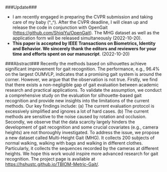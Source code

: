 ###Update###
- I am recently engaged in preparing the CVPR submission and taking care of my baby (^_^). After the CVPR deadline, I will clean up and release the code in conjunction with OpenGait (https://github.com/ShiqiYu/OpenGait). The MHG dataset as well as the application form will be released simultaneously (2022-10-20).
- **This paper is accepted by IEEE Transactions on Biometrics, Identity and Behavior. We sincerely thank the editors and reviewers for your time and efforts spent on our manuscript**. (2022-10-20)


###Abstract###
Recently the methods based on silhouettes achieve significant improvement for gait recognition. The performance, e.g., 96.4% on the largest OUMVLP, indicates that a promising gait system is around the corner. However, we argue that the observation is not true. Firstly, we find that there exists a non-negligible gap of gait evaluation between academic research and practical applications. To validate the assumption, we conduct a comprehensive study on the evaluation for silhouette-based gait recognition and provide new insights into the limitations of the current methods. Our key findings include: (a) The current evaluation protocol is excessively simplified and ignores a lot of hard cases. (b) The current methods are sensitive to the noise caused by rotation and occlusion. Secondly, we observe that the data scarcity largely hinders the development of gait recognition and some crucial covariates (e.g., camera heights) are not thoroughly investigated. To address the issue, we propose a new dataset called Multi-Height Gait (MHG). It collects 200 subjects of normal walking, walking with bags and walking in different clothes. Particularly, it collects the sequences recorded by the cameras at different heights. We hope this work would inspire more advanced research for gait recognition. The project page is available at https://hshustc.github.io/TBIOM-Metric-Gait/.



